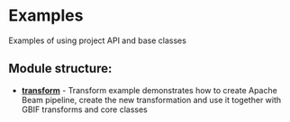 # Examples

Examples of using project API and base classes

## Module structure:
- [**transform**](./transform) - Transform example demonstrates how to create Apache Beam pipeline, create the new transformation and use it together with GBIF transforms and core classes